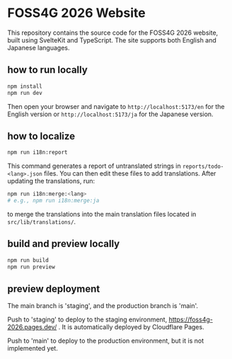 # FOSS4G 2026 Website

This repository contains the source code for the FOSS4G 2026 website, built using SvelteKit and TypeScript. The site supports both English and Japanese languages.

## how to run locally

```bash
npm install
npm run dev
```

Then open your browser and navigate to `http://localhost:5173/en` for the English version or `http://localhost:5173/ja` for the Japanese version.

## how to localize

```bash
npm run i18n:report
```

This command generates a report of untranslated strings in `reports/todo-<lang>.json` files. You can then edit these files to add translations. After updating the translations, run:

```bash
npm run i18n:merge:<lang>
# e.g., npm run i18n:merge:ja
```

to merge the translations into the main translation files located in `src/lib/translations/`.

## build and preview locally

```bash
npm run build
npm run preview
```

## preview deployment

The main branch is 'staging', and the production branch is 'main'.

Push to 'staging' to deploy to the staging environment, https://foss4g-2026.pages.dev/ . It is automatically deployed by Cloudflare Pages.

Push to 'main' to deploy to the production environment, but it is not implemented yet.
